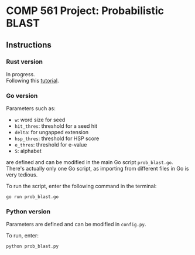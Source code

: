 # COMP 561 Project: Probabilistic BLAST

## Instructions
### Rust version
In progress.  
Following this [tutorial](https://developers.redhat.com/blog/2017/11/16/speed-python-using-rust/).

### Go version
Parameters such as:
* `w`: word size for seed
* `hit_thres`: threshold for a seed hit
* `delta`: for ungapped extension
* `hsp_thres`: threshold for HSP score
* `e_thres`: threshold for e-value
* `S`: alphabet

are defined and can be modified in the main Go script `prob_blast.go`.  
There's actually only one Go script, as importing from different files in Go is very tedious.  

To run the script, enter the following command in the terminal:
```
go run prob_blast.go
```

### Python version
Parameters are defined and can be modified in `config.py`.  

To run, enter:
```
python prob_blast.py
```
